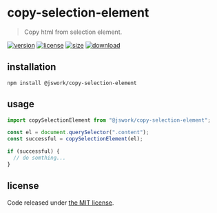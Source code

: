 # copy-selection-element
> Copy html from selection element.

[![version][version-image]][version-url]
[![license][license-image]][license-url]
[![size][size-image]][size-url]
[![download][download-image]][download-url]

## installation
```shell
npm install @jswork/copy-selection-element
```

## usage
```js
import copySelectionElement from "@jswork/copy-selection-element";

const el = document.querySelector(".content");
const successful = copySelectionElement(el);

if (successful) {
  // do somthing...
}
```

## license
Code released under [the MIT license](https://github.com/afeiship/i18n-helper/blob/master/LICENSE.txt).

[version-image]: https://img.shields.io/npm/v/@jswork/i18n-helper
[version-url]: https://npmjs.org/package/@jswork/i18n-helper

[license-image]: https://img.shields.io/npm/l/@jswork/i18n-helper
[license-url]: https://github.com/afeiship/i18n-helper/blob/master/LICENSE.txt

[size-image]: https://img.shields.io/bundlephobia/minzip/@jswork/i18n-helper
[size-url]: https://github.com/afeiship/i18n-helper/blob/master/dist/index.min.js

[download-image]: https://img.shields.io/npm/dm/@jswork/i18n-helper
[download-url]: https://www.npmjs.com/package/@jswork/i18n-helper
